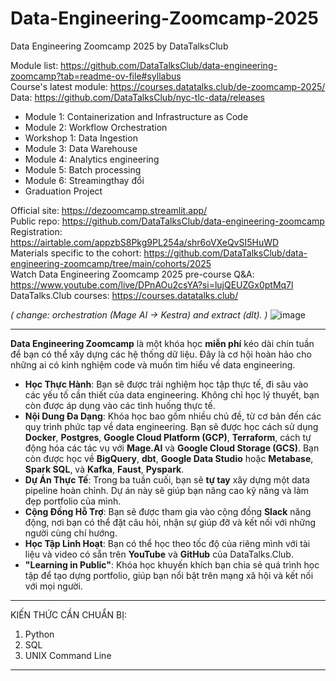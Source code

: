 # Data-Engineering-Zoomcamp-2025
Data Engineering Zoomcamp 2025 by DataTalksClub

Module list: https://github.com/DataTalksClub/data-engineering-zoomcamp?tab=readme-ov-file#syllabus <br />
Course's latest module: https://courses.datatalks.club/de-zoomcamp-2025/ <br />
Data: https://github.com/DataTalksClub/nyc-tlc-data/releases <br />

- Module 1: Containerization and Infrastructure as Code
- Module 2: Workflow Orchestration
- Workshop 1: Data Ingestion
- Module 3: Data Warehouse
- Module 4: Analytics engineering
- Module 5: Batch processing
- Module 6: Streamingthay đổi
- Graduation Project

Official site: https://dezoomcamp.streamlit.app/ <br />
Public repo: https://github.com/DataTalksClub/data-engineering-zoomcamp <br />
Registration: https://airtable.com/appzbS8Pkg9PL254a/shr6oVXeQvSI5HuWD <br />
Materials specific to the cohort: https://github.com/DataTalksClub/data-engineering-zoomcamp/tree/main/cohorts/2025 <br />
Watch Data Engineering Zoomcamp 2025 pre-course Q&A: https://www.youtube.com/live/DPnAOu2csYA?si=lujQEUZGx0ptMq7l <br />
DataTalks.Club courses: https://courses.datatalks.club/ <br />

*( change: orchestration (Mage AI -> Kestra) and extract (dlt). )*
![image](https://github.com/user-attachments/assets/038b35f6-5dcc-4b3d-9432-16272b2fadfa)

-------------------------------------------------------------------
**Data Engineering Zoomcamp** là một khóa học **miễn phí** kéo dài chín tuần để bạn có thể xây dựng các hệ thống dữ liệu. Đây là cơ hội hoàn hảo cho những ai có kinh nghiệm code và muốn tìm hiểu về data engineering.

- **Học Thực Hành**: Bạn sẽ được trải nghiệm học tập thực tế, đi sâu vào các yếu tố cần thiết của data engineering. Không chỉ học lý thuyết, bạn còn được áp dụng vào các tình huống thực tế.
- **Nội Dung Đa Dạng**: Khóa học bao gồm nhiều chủ đề, từ cơ bản đến các quy trình phức tạp về data engineering. Bạn sẽ được học cách sử dụng **Docker**, **Postgres**, **Google Cloud Platform (GCP)**, **Terraform**, cách tự động hóa các tác vụ với **Mage.AI** và **Google Cloud Storage (GCS)**. Bạn còn được học về **BigQuery**, **dbt**, **Google Data Studio** hoặc **Metabase**, **Spark SQL**, và **Kafka**, **Faust**, **Pyspark**.
- **Dự Án Thực Tế**: Trong ba tuần cuối, bạn sẽ **tự tay** xây dựng một data pipeline hoàn chỉnh. Dự án này sẽ giúp bạn nâng cao kỹ năng và làm đẹp portfolio của mình.
- **Cộng Đồng Hỗ Trợ**: Bạn sẽ được tham gia vào cộng đồng **Slack** năng động, nơi bạn có thể đặt câu hỏi, nhận sự giúp đỡ và kết nối với những người cùng chí hướng.
- **Học Tập Linh Hoạt**: Bạn có thể học theo tốc độ của riêng mình với tài liệu và video có sẵn trên **YouTube** và **GitHub** của DataTalks.Club.
- **"Learning in Public"**: Khóa học khuyến khích bạn chia sẻ quá trình học tập để tạo dựng portfolio, giúp bạn nổi bật trên mạng xã hội và kết nối với mọi người.

-------------------------------------------------------------------
KIẾN THỨC CẦN CHUẨN BỊ:

1. Python
2. SQL
3. UNIX Command Line

-------------------------------------------------------------------


